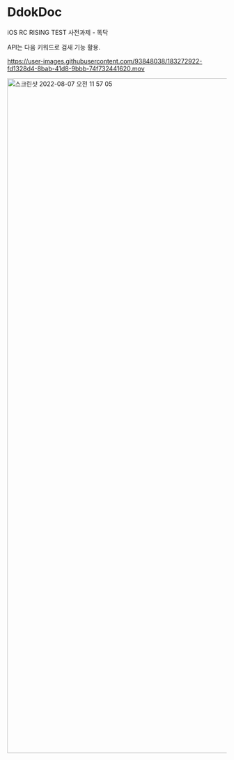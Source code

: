 # DdokDoc
iOS RC RISING TEST 사전과제 - 똑닥

API는 다음 키워드로 검새 기능 활용.



https://user-images.githubusercontent.com/93848038/183272922-fd1328d4-8bab-41d8-9bbb-74f732441620.mov



<img width="1547" alt="스크린샷 2022-08-07 오전 11 57 05" src="https://user-images.githubusercontent.com/93848038/183273000-6d46b6c7-c706-4f83-92ff-59a2fec84a85.png">
